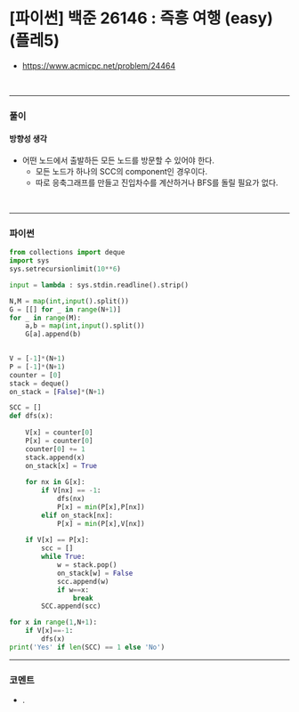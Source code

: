 # **[파이썬] 백준 26146 : 즉흥 여행 (easy) (플레5)**
* https://www.acmicpc.net/problem/24464
<br>


---

### **풀이**

#### **방향성 생각**
* 어떤 노드에서 출발하든 모든 노드를 방문할 수 있어야 한다.
  * 모든 노드가 하나의 SCC의 component인 경우이다.
  * 따로 응축그래프를 만들고 진입차수를 계산하거나 BFS를 돌릴 필요가 없다.

<br>

---

### **파이썬**
```python
from collections import deque
import sys
sys.setrecursionlimit(10**6)

input = lambda : sys.stdin.readline().strip()

N,M = map(int,input().split())
G = [[] for _ in range(N+1)]
for _ in range(M):
    a,b = map(int,input().split())
    G[a].append(b)
    

V = [-1]*(N+1)
P = [-1]*(N+1)
counter = [0]
stack = deque()
on_stack = [False]*(N+1)

SCC = []
def dfs(x):
    
    V[x] = counter[0]
    P[x] = counter[0]
    counter[0] += 1
    stack.append(x)
    on_stack[x] = True
    
    for nx in G[x]:
        if V[nx] == -1:
            dfs(nx)
            P[x] = min(P[x],P[nx])
        elif on_stack[nx]:
            P[x] = min(P[x],V[nx])
    
    if V[x] == P[x]:
        scc = []
        while True:
            w = stack.pop()
            on_stack[w] = False
            scc.append(w)
            if w==x:
                break
        SCC.append(scc)

for x in range(1,N+1):
    if V[x]==-1:
        dfs(x)
print('Yes' if len(SCC) == 1 else 'No')
```

---

### **코멘트**

* .
